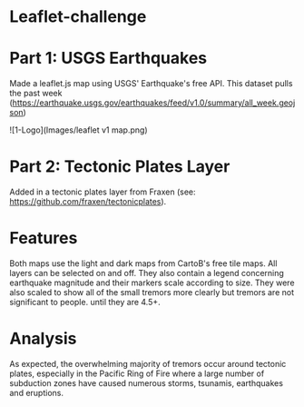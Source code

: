 # Leaflet-challenge

# Part 1: USGS Earthquakes
Made a leaflet.js map using USGS' Earthquake's free API. This dataset pulls the past week (https://earthquake.usgs.gov/earthquakes/feed/v1.0/summary/all_week.geojson)

![1-Logo](Images/leaflet v1 map.png)

# Part 2: Tectonic Plates Layer
Added in a tectonic plates layer from Fraxen (see: https://github.com/fraxen/tectonicplates). 

# Features
Both maps use the light and dark maps from CartoB's free tile maps. All layers can be selected on and off. They also contain a legend concerning earthquake magnitude and their markers scale according to size. 
They were also scaled to show all of the small tremors more clearly but tremors are not significant to people. until they are 4.5+. 

# Analysis 
As expected, the overwhelming majority of tremors occur around tectonic plates, especially in the Pacific Ring of Fire where a large number of subduction zones have caused numerous storms, tsunamis, earthquakes and eruptions.   
